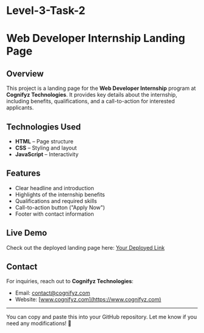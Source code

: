 # Level-3-Task-2

# Web Developer Internship Landing Page

## Overview  
This project is a landing page for the **Web Developer Internship** program at **Cognifyz Technologies**. It provides key details about the internship, including benefits, qualifications, and a call-to-action for interested applicants.

## Technologies Used  
- **HTML** – Page structure  
- **CSS** – Styling and layout  
- **JavaScript** – Interactivity  

## Features  
- Clear headline and introduction  
- Highlights of the internship benefits  
- Qualifications and required skills  
- Call-to-action button ("Apply Now")  
- Footer with contact information  

## Live Demo  
Check out the deployed landing page here: [Your Deployed Link](https://effervescent-mochi-a0f9b3.netlify.app/)

## Contact  
For inquiries, reach out to **Cognifyz Technologies**:  
- Email: [contact@cognifyz.com](mailto:contact@cognifyz.com)  
- Website: [www.cognifyz.com](https://www.cognifyz.com)  

---

You can copy and paste this into your GitHub repository. Let me know if you need any modifications! 🚀  
